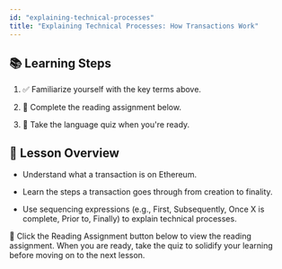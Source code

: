 ```yaml
---
id: "explaining-technical-processes"
title: "Explaining Technical Processes: How Transactions Work"
---
```


## 📚 Learning Steps

1. ✅ Familiarize yourself with the key terms above.

2. 📖 Complete the reading assignment below.

3. 📝 Take the language quiz when you're ready.

## 🧭 Lesson Overview

- Understand what a transaction is on Ethereum.

- Learn the steps a transaction goes through from creation to finality.

- Use sequencing expressions (e.g., First, Subsequently, Once X is complete, Prior to, Finally) to explain technical processes. 
  
📘 Click the Reading Assignment button below to view the reading assignment. When you are ready, take the quiz to solidify your learning before moving on to the next lesson.

